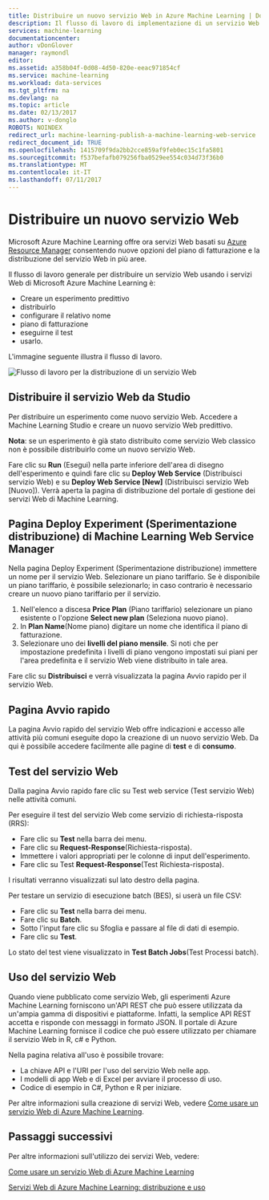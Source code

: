 ```yaml
---
title: Distribuire un nuovo servizio Web in Azure Machine Learning | Documentazione Microsoft
description: Il flusso di lavoro di implementazione di un servizio Web basato su ARM
services: machine-learning
documentationcenter: 
author: vDonGlover
manager: raymondl
editor: 
ms.assetid: a358b04f-0d08-4d50-820e-eeac971854cf
ms.service: machine-learning
ms.workload: data-services
ms.tgt_pltfrm: na
ms.devlang: na
ms.topic: article
ms.date: 02/13/2017
ms.author: v-donglo
ROBOTS: NOINDEX
redirect_url: machine-learning-publish-a-machine-learning-web-service
redirect_document_id: TRUE
ms.openlocfilehash: 1415709f9da2bb2cce859af9feb0ec15c1fa5801
ms.sourcegitcommit: f537befafb079256fba0529ee554c034d73f36b0
ms.translationtype: MT
ms.contentlocale: it-IT
ms.lasthandoff: 07/11/2017
---
```

# <a name="deploy-a-new-web-service"></a>Distribuire un nuovo servizio Web
Microsoft Azure Machine Learning offre ora servizi Web basati su [Azure Resource Manager](../azure-resource-manager/resource-group-overview.md) consentendo nuove opzioni del piano di fatturazione e la distribuzione del servizio Web in più aree.

Il flusso di lavoro generale per distribuire un servizio Web usando i servizi Web di Microsoft Azure Machine Learning è:

* Creare un esperimento predittivo
* distribuirlo
* configurare il relativo nome
* piano di fatturazione
* eseguirne il test
* usarlo.

L'immagine seguente illustra il flusso di lavoro.

![Flusso di lavoro per la distribuzione di un servizio Web][1]

## <a name="deploy-web-service-from-studio"></a>Distribuire il servizio Web da Studio
Per distribuire un esperimento come nuovo servizio Web. Accedere a Machine Learning Studio e creare un nuovo servizio Web predittivo. 

**Nota**: se un esperimento è già stato distribuito come servizio Web classico non è possibile distribuirlo come un nuovo servizio Web.

Fare clic su **Run** (Esegui) nella parte inferiore dell'area di disegno dell'esperimento e quindi fare clic su **Deploy Web Service** (Distribuisci servizio Web) e su **Deploy Web Service [New]** (Distribuisci servizio Web [Nuovo]). Verrà aperta la pagina di distribuzione del portale di gestione dei servizi Web di Machine Learning.

## <a name="machine-learning-web-service-manager-deploy-experiment-page"></a>Pagina Deploy Experiment (Sperimentazione distribuzione) di Machine Learning Web Service Manager
Nella pagina Deploy Experiment (Sperimentazione distribuzione) immettere un nome per il servizio Web.
Selezionare un piano tariffario. Se è disponibile un piano tariffario, è possibile selezionarlo; in caso contrario è necessario creare un nuovo piano tariffario per il servizio. 

1. Nell'elenco a discesa **Price Plan** (Piano tariffario) selezionare un piano esistente o l'opzione **Select new plan** (Seleziona nuovo piano).
2. In **Plan Name**(Nome piano) digitare un nome che identifica il piano di fatturazione.
3. Selezionare uno dei **livelli del piano mensile**. Si noti che per impostazione predefinita i livelli di piano vengono impostati sui piani per l'area predefinita e il servizio Web viene distribuito in tale area.

Fare clic su **Distribuisci** e verrà visualizzata la pagina Avvio rapido per il servizio Web.

## <a name="quickstart-page"></a>Pagina Avvio rapido
La pagina Avvio rapido del servizio Web offre indicazioni e accesso alle attività più comuni eseguite dopo la creazione di un nuovo servizio Web. Da qui è possibile accedere facilmente alle pagine di **test** e di **consumo**.

## <a name="testing-your-web-service"></a>Test del servizio Web
Dalla pagina Avvio rapido fare clic su Test web service (Test servizio Web) nelle attività comuni.   

Per eseguire il test del servizio Web come servizio di richiesta-risposta (RRS):

* Fare clic su **Test** nella barra dei menu.
* Fare clic su **Request-Response**(Richiesta-risposta).
* Immettere i valori appropriati per le colonne di input dell'esperimento.
* Fare clic su Test **Request-Response**(Test Richiesta-risposta).

I risultati verranno visualizzati sul lato destro della pagina.

Per testare un servizio di esecuzione batch (BES), si userà un file CSV:

* Fare clic su **Test** nella barra dei menu.
* Fare clic su **Batch**.
* Sotto l'input fare clic su Sfoglia e passare al file di dati di esempio.
* Fare clic su **Test**.

Lo stato del test viene visualizzato in **Test Batch Jobs**(Test Processi batch).

## <a name="consuming-your-web-service"></a>Uso del servizio Web
Quando viene pubblicato come servizio Web, gli esperimenti Azure Machine Learning forniscono un'API REST che può essere utilizzata da un'ampia gamma di dispositivi e piattaforme. Infatti, la semplice API REST accetta e risponde con messaggi in formato JSON. Il portale di Azure Machine Learning fornisce il codice che può essere utilizzato per chiamare il servizio Web in R, c# e Python.

Nella pagina relativa all'uso è possibile trovare:

* La chiave API e l'URI per l'uso del servizio Web nelle app.
* I modelli di app Web e di Excel per avviare il processo di uso.
* Codice di esempio in C#, Python e R per iniziare.

Per altre informazioni sulla creazione di servizi Web, vedere [Come usare un servizio Web di Azure Machine Learning](machine-learning-consume-web-services.md).

## <a name="next-steps"></a>Passaggi successivi
Per altre informazioni sull'utilizzo dei servizi Web, vedere:

[Come usare un servizio Web di Azure Machine Learning](machine-learning-consume-web-services.md)

[Servizi Web di Azure Machine Learning: distribuzione e uso](machine-learning-deploy-consume-web-service-guide.md)

<!--Image references-->
[1]: ./media/machine-learning-webservice-deploy-a-web-service/armdeploymentworkflow.png


<!--links-->
